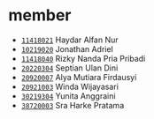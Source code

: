 # member
+ [`11418021`](11418021.md) Haydar Alfan Nur
+ [`10219020`](10219020.md) Jonathan Adriel
+ [`11418040`](11418040.md) Rizky Nanda Pria Pribadi
+ [`20220304`](20220304.md) Septian Ulan Dini
+ [`20920007`](20920007.md) Alya Mutiara Firdausyi
+ [`20921003`](20921003.md) Winda Wijayasari
+ [`30219304`](30219304.md) Yunita Anggraini
+ [`38720003`](38720003.md) Sra Harke Pratama
